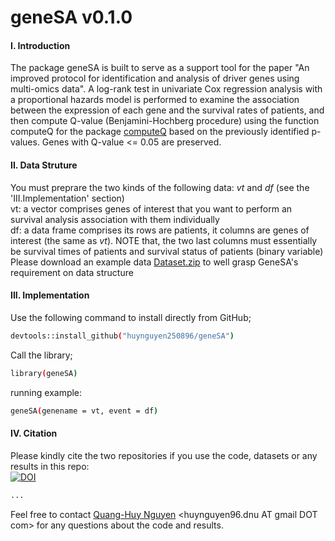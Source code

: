 # geneSA v0.1.0
#### I. Introduction
The package geneSA is built to serve as a support tool for the paper "An improved protocol for identification and analysis of driver genes using multi-omics data". A log-rank test in univariate Cox regression analysis with a proportional hazards model is performed to examine the association between the expression of each gene and the survival rates of patients, and then compute Q-value (Benjamini-Hochberg procedure) using the function computeQ for the package [computeQ](https://github.com/huynguyen250896/computeQ) based on the previously identified p-values. Genes with Q-value <= 0.05 are preserved. </br> 

#### II. Data Struture 
You must preprare the two kinds of the following data: *vt* and *df* (see the 'III.Implementation' section) </br> 
vt: a vector comprises genes of interest that you want to perform an survival analysis association with them individually </br> 
df: a data frame comprises its rows are patients, it columns are genes of interest (the same as *vt*). NOTE that, the two last columns must essentially be survival times of patients and survival status of patients (binary variable) </br> 
Please download an example data [Dataset.zip](https://github.com/huynguyen250896/geneSA/blob/master/Dataset.zip) to well grasp GeneSA's requirement on data structure </br> 

#### III. Implementation
Use the following command to install directly from GitHub;
```sh
devtools::install_github("huynguyen250896/geneSA")
```
Call the library;
```sh
library(geneSA)
```
running example:
```sh
geneSA(genename = vt, event = df)
```
#### IV. Citation
Please kindly cite the two repositories if you use the code, datasets or any results in this repo: </br>
[![DOI](https://zenodo.org/badge/DOI/10.5281/zenodo.3872669.svg)](https://doi.org/10.5281/zenodo.3872669)
```sh
...
```
Feel free to contact [Quang-Huy Nguyen](https://github.com/huynguyen250896) <huynguyen96.dnu AT gmail DOT com> for any questions about the code and results.
